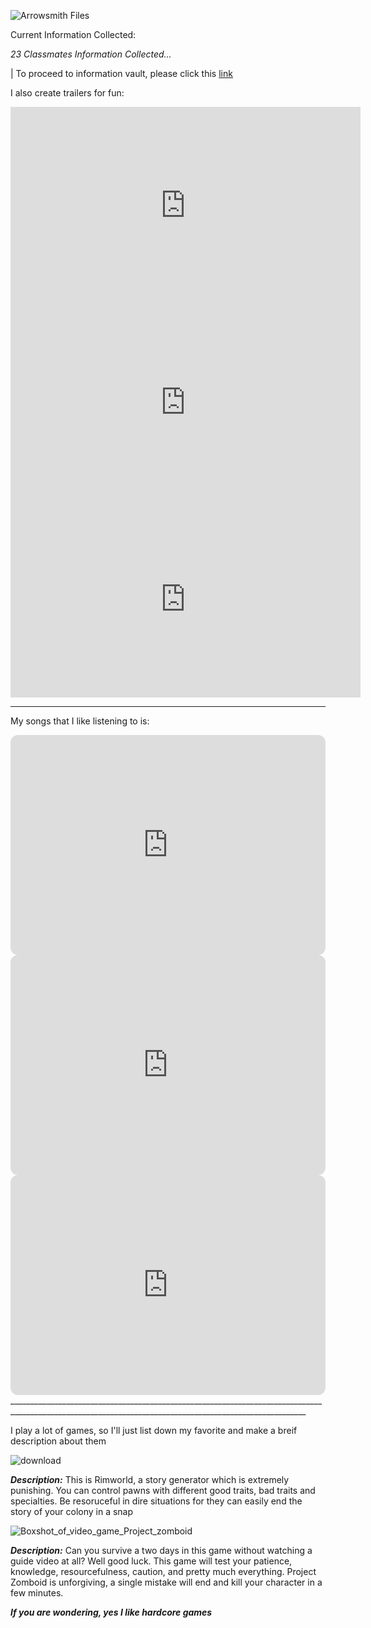 ![Arrowsmith Files](https://user-images.githubusercontent.com/122270718/212236638-07f67764-1819-4aea-a34f-794e0dc1acf1.png)

Current Information Collected:

*23 Classmates Information Collected...*

| To proceed to information vault, please click this [link](https://jstrieb.github.io/link-lock/#eyJ2IjoiMC4wLjEiLCJlIjoiTnlnZFR5SlJqUTdPZFNvMmhrUHRjTExqeUFja2tXcURDUysxUXBEdU1hRTlYNC9CakVJc0F6Zm0yT0wwaUJINVg2Y0VHWVlqYVFXRk5Jc2pEcXQra1hISElGRTJON2s5QURQZHlCSGxUMHhNYzNVS1VZQVN3cVgvZnB6Q3F1T3lWYVQwZ2d0L3B2SHk3R1RLREZKKy93PT0iLCJoIjoiUGFzc3dvcmQgZm9yICBib3RoIEVtYWlsc1xuIiwiaSI6IjJMVlA0a2VvOHh5QUVTaHkifQ==)

I also create trailers for fun:

<iframe width="560" height="315" src="https://www.youtube.com/embed/p3h5JR6c2BY" title="YouTube video player" frameborder="0" allow="accelerometer; autoplay; clipboard-write; encrypted-media; gyroscope; picture-in-picture; web-share" allowfullscreen></iframe>


<iframe width="560" height="315" src="https://www.youtube.com/embed/0s8_2RZpoNo" title="YouTube video player" frameborder="0" allow="accelerometer; autoplay; clipboard-write; encrypted-media; gyroscope; picture-in-picture; web-share" allowfullscreen></iframe>


<iframe width="560" height="315" src="https://www.youtube.com/embed/fXisD0FuamQ" title="YouTube video player" frameborder="0" allow="accelerometer; autoplay; clipboard-write; encrypted-media; gyroscope; picture-in-picture; web-share" allowfullscreen></iframe>

____________________________________________________________________________________________________________________________________________________________________
My songs that I like listening to is:

<iframe style="border-radius:12px" src="https://open.spotify.com/embed/track/5QHFG990gTrqd9lreManUi?utm_source=generator" width="100%" height="352" frameBorder="0" allowfullscreen="" allow="autoplay; clipboard-write; encrypted-media; fullscreen; picture-in-picture" loading="lazy"></iframe>

<iframe style="border-radius:12px" src="https://open.spotify.com/embed/track/18wSH9W51fEBd9qrUAb9aW?utm_source=generator" width="100%" height="352" frameBorder="0" allowfullscreen="" allow="autoplay; clipboard-write; encrypted-media; fullscreen; picture-in-picture" loading="lazy"></iframe>

<iframe style="border-radius:12px" src="https://open.spotify.com/embed/track/5iYvwRceZvXum71okKjfVu?utm_source=generator" width="100%" height="352" frameBorder="0" allowfullscreen="" allow="autoplay; clipboard-write; encrypted-media; fullscreen; picture-in-picture" loading="lazy"></iframe>
________________________________________________________________________________________________________________________________________________________


I play a lot of games, so I'll just list down my favorite and make a breif description about them


![download](https://user-images.githubusercontent.com/122270718/212289005-8ed7b88a-4794-42b3-a045-0942eecc8cc9.jpg)

***Description:***
This is Rimworld, a story generator which is extremely punishing. You can control pawns with different good traits, bad traits and specialties. Be resoruceful in dire situations for they can easily end the story of your colony in a snap


![Boxshot_of_video_game_Project_zomboid](https://user-images.githubusercontent.com/122270718/212290244-b7ba4c39-16e0-4da6-aeda-45d50be6c996.jpg)

***Description:***
Can you survive a two days in this game without watching a guide video at all? Well good luck. This game will test your patience, knowledge, resourcefulness, caution, and pretty much everything. Project Zomboid is unforgiving, a single mistake will end and kill your character in a few minutes.

***If you are wondering, yes I like hardcore games***

